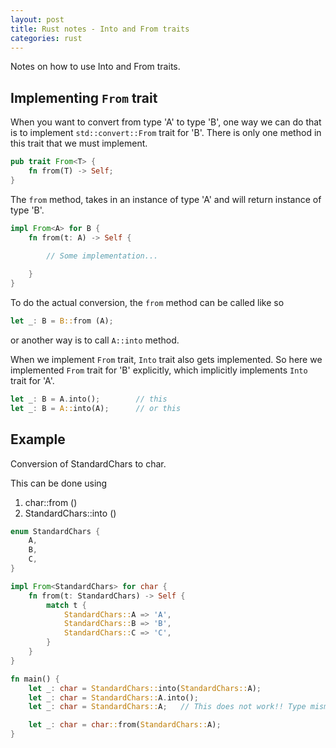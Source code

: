 ```yaml
---
layout: post
title: Rust notes - Into and From traits
categories: rust
---
```


Notes on how to use Into and From traits.

## Implementing `From` trait 

When you want to convert from type 'A' to type 'B', one way we can do that is to implement
`std::convert::From` trait for 'B'. There is only one method in this trait that we must implement.

```rust
pub trait From<T> {
    fn from(T) -> Self;
}
```

The `from` method, takes in an instance of type 'A' and will return instance of type 'B'.

```rust
impl From<A> for B {
    fn from(t: A) -> Self {
        
        // Some implementation...

    }
}
```

To do the actual conversion, the `from` method can be called like so

```rust
let _: B = B::from (A);
```

or another way is to call `A::into` method. 

When we implement `From` trait, `Into` trait also gets implemented. So here we implemented `From` 
trait for 'B' explicitly, which implicitly implements `Into` trait for 'A'.

```rust
let _: B = A.into();        // this
let _: B = A::into(A);      // or this
```

## Example

Conversion of StandardChars to char.

This can be done using
1. char::from (<StandardChars instance>)
2. StandardChars::into (<StandardChars instance>)

```rust
enum StandardChars {
    A,
    B,
    C,
}

impl From<StandardChars> for char {
    fn from(t: StandardChars) -> Self {
        match t {
            StandardChars::A => 'A',
            StandardChars::B => 'B',
            StandardChars::C => 'C',
        }
    }
}

fn main() {
    let _: char = StandardChars::into(StandardChars::A);
    let _: char = StandardChars::A.into();
    let _: char = StandardChars::A;   // This does not work!! Type mismatch error.

    let _: char = char::from(StandardChars::A);
}
```
